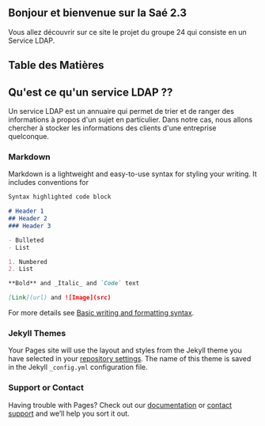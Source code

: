 ## Bonjour et bienvenue sur la Saé 2.3

Vous allez découvrir sur ce site le projet du groupe 24 qui consiste en un Service LDAP.

## Table des Matières

## Qu'est ce qu'un service LDAP ??

Un service LDAP est un annuaire qui permet de trier et de ranger des informations à propos d'un sujet en particulier.
Dans notre cas, nous allons chercher à stocker les informations des clients d'une entreprise quelconque.

### Markdown

Markdown is a lightweight and easy-to-use syntax for styling your writing. It includes conventions for

```markdown
Syntax highlighted code block

# Header 1
## Header 2
### Header 3

- Bulleted
- List

1. Numbered
2. List

**Bold** and _Italic_ and `Code` text

[Link](url) and ![Image](src)
```

For more details see [Basic writing and formatting syntax](https://docs.github.com/en/github/writing-on-github/getting-started-with-writing-and-formatting-on-github/basic-writing-and-formatting-syntax).

### Jekyll Themes

Your Pages site will use the layout and styles from the Jekyll theme you have selected in your [repository settings](https://github.com/RazmoLeRat/docker-sae203/settings/pages). The name of this theme is saved in the Jekyll `_config.yml` configuration file.

### Support or Contact

Having trouble with Pages? Check out our [documentation](https://docs.github.com/categories/github-pages-basics/) or [contact support](https://support.github.com/contact) and we’ll help you sort it out.
